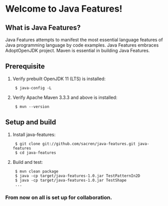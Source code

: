 # Welcome to Java Features!

## What is Java Features?

Java Features attempts to manifest the most essential language features of Java
programming language by code examples.  Java Features embraces AdoptOpenJDK
project.  Maven is essential in building Java Features.

## Prerequisite

1. Verify prebuilt OpenJDK 11 (LTS) is installed:

        $ java-config -L

2. Verify Apache Maven 3.3.3 and above is installed:

        $ mvn --version

## Setup and build

1. Install java-features:

        $ git clone git://github.com/sacren/java-features.git java-features
        $ cd java-features

2. Build and test:

        $ mvn clean package
        $ java -cp target/java-features-1.0.jar TestPatternIn2D
        $ java -cp target/java-features-1.0.jar TestShape
        ...

### From now on all is set up for collaboration.
